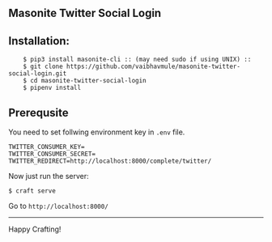 ## Masonite Twitter Social Login

## Installation:

```
    $ pip3 install masonite-cli :: (may need sudo if using UNIX) ::
    $ git clone https://github.com/vaibhavmule/masonite-twitter-social-login.git
    $ cd masonite-twitter-social-login
    $ pipenv install
```

## Prerequsite

You need to set follwing environment key in `.env` file.

```
TWITTER_CONSUMER_KEY=
TWITTER_CONSUMER_SECRET=
TWITTER_REDIRECT=http://localhost:8000/complete/twitter/
```

Now just run the server:

```
$ craft serve
```


Go to `http://localhost:8000/`
****


Happy Crafting!
